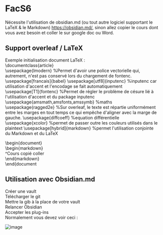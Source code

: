 # FacS6
Nécessite l'utilisation de obsidian.md (ou tout autre logiciel supportant le LaTeX & le Markdown) https://obsidian.md/, sinon allez copier le cours dont vous avez besoin et coller le sur google doc ou Word. 

## Support overleaf / LaTeX   
Exemple initialisation document LaTeX :  
\documentclass{article}  
\usepackage{lmodern} %Permet d'avoir une police vectorielle qui, autrement, n'est pas conservé lors du chargement de fontenc.
\usepackage[francais]{babel} 
\usepackage[utf8]{inputenc} %inputenc car utilisation d'accent et l'encodage se fait automatiquement    
\usepackage[T1]{fontenc} %Permet de régler le problème de césure lié à l'utilisation d'accent et du package inputenc
\usepackage{amsmath,amsfonts,amssymb} %maths
\usepackage{ragged2e} %Sur overleaf, le texte est répartie uniformément entre les marges en tout temps ce qui empêche d'aligner avec la marge de gauche. 
\usepackage{diffcoeff}  %equation différentielle
\usepackage{xcolor} %permet de passer outre les couleurs utilisés dans le plaintext
\usepackage[hybrid]{markdown} %permet l'utilisation conjointe du Markdown et du LaTeX
  
\begin{document}  
\begin{markdown}  
^Cours copié coller  
\end{markdown}  
\end{document  
 
## Utilisation avec Obsidian.md  
Créer une vault   
Télécharger le git   
Mettre la gib à la place de votre vault  
Relancer Obsidian  
Accepter les plug-ins  
Normalement vous devez voir ceci :   

![image](https://user-images.githubusercontent.com/115942285/218623173-2ded9c5a-4d94-46a9-b9bf-8f0309c26977.png)


